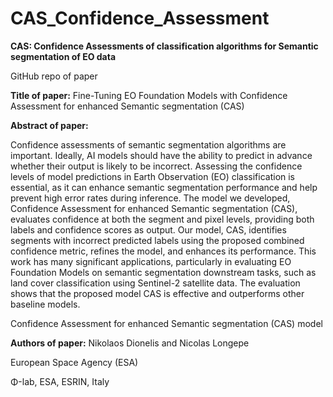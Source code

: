 # CAS_Confidence_Assessment
**CAS: Confidence Assessments of classification algorithms for Semantic segmentation of EO data**

GitHub repo of paper 



**Title of paper:** Fine-Tuning EO Foundation Models with Confidence Assessment for enhanced Semantic segmentation (CAS)     



**Abstract of paper:**

Confidence assessments of semantic segmentation algorithms are important. Ideally, AI models should have the ability to predict in advance whether their output is likely to be incorrect. Assessing the confidence levels of model predictions in Earth Observation (EO) classification is essential, as it can enhance semantic segmentation performance and help prevent high error rates during inference. The model we developed, Confidence Assessment for enhanced Semantic segmentation (CAS), evaluates confidence at both the segment and pixel levels, providing both labels and confidence scores as output. Our model, CAS, identifies segments with incorrect predicted labels using the proposed combined confidence metric, refines the model, and enhances its performance. This work has many significant applications, particularly in evaluating EO Foundation Models on semantic segmentation downstream tasks, such as land cover classification using Sentinel-2 satellite data. The evaluation shows that the proposed model CAS is effective and outperforms other baseline models. 

Confidence Assessment for enhanced Semantic segmentation (CAS) model

**Authors of paper:**
Nikolaos Dionelis and Nicolas Longepe

European Space Agency (ESA)

Φ-lab, ESA, ESRIN, Italy

